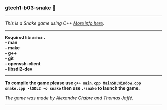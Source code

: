 ### gtech1-b03-snake 🐍

-------

*This is a Snake game using C++ [More info here](https://en.wikipedia.org/wiki/Snake_(video_game_genre)).*

-------

__Required libraries :__  
__- man__  
__- make__  
__- g++__  
__- git__  
__- openssh-client__  
__- libsdl2-dev__  

-------

**To compile the game please use `g++ main.cpp MainSDLWindow.cpp snake.cpp -lSDL2 -o snake` then use `./snake` to launch the game.**

*The game was made by Alexandre Chabre and Thomas Jaffé.*

-------
